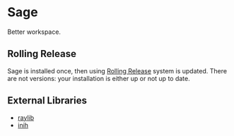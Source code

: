 # Sage
Better workspace.

## Rolling Release
Sage is installed once, then using [Rolling Release](https://en.wikipedia.org/wiki/Rolling_release) system is updated. There are not versions: your installation is either up or not up to date.

## External Libraries
* [raylib](https://github.com/raysan5/raylib)
* [inih](https://github.com/benhoyt/inih)
